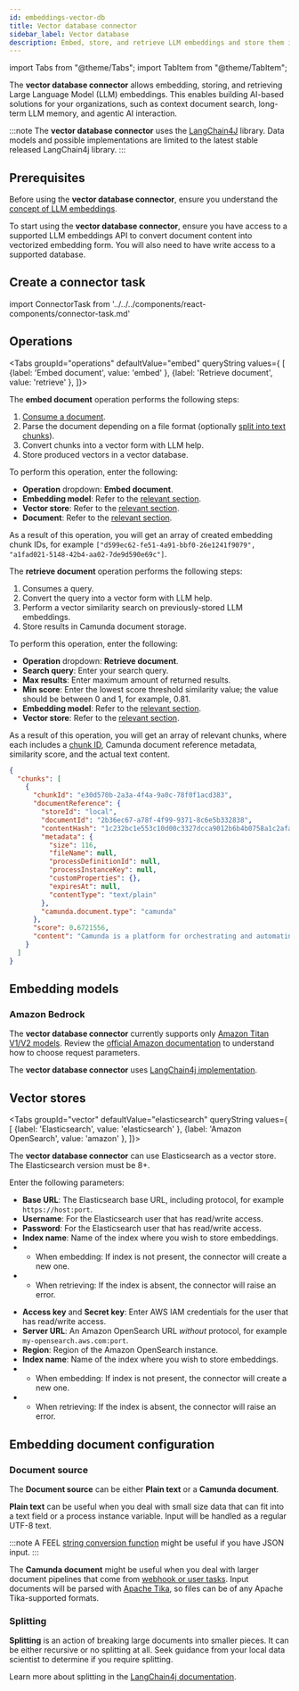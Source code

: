 ```yaml
---
id: embeddings-vector-db
title: Vector database connector
sidebar_label: Vector database
description: Embed, store, and retrieve LLM embeddings and store them in vector databases.
---
```


import Tabs from "@theme/Tabs";
import TabItem from "@theme/TabItem";

The **vector database connector** allows embedding, storing, and retrieving Large Language Model (LLM) embeddings. This enables building AI-based solutions for your organizations, such as context document search, long-term LLM memory, and agentic AI interaction.

:::note
The **vector database connector** uses the [LangChain4J](https://docs.langchain4j.dev/) library. Data models and possible implementations are limited
to the latest stable released LangChain4j library.
:::

## Prerequisites

Before using the **vector database connector**, ensure you understand the
[concept of LLM embeddings](https://huggingface.co/spaces/hesamation/primer-llm-embedding).

To start using the **vector database connector**, ensure you have access to a supported LLM embeddings API to convert document content into vectorized embedding form. You will also need to have write access to a supported database.

## Create a connector task

import ConnectorTask from '../../../components/react-components/connector-task.md'

<ConnectorTask/>

## Operations

<Tabs groupId="operations" defaultValue="embed" queryString values={
[
{label: 'Embed document', value: 'embed' },
{label: 'Retrieve document', value: 'retrieve' },
]}>

<TabItem value='embed'>

The **embed document** operation performs the following steps:

1. [Consume a document](#embedding-document-configuration).
2. Parse the document depending on a file format (optionally [split into text chunks](#splitting)).
3. Convert chunks into a vector form with LLM help.
4. Store produced vectors in a vector database.

To perform this operation, enter the following:

- **Operation** dropdown: **Embed document**.
- **Embedding model**: Refer to the [relevant section](#embedding-models).
- **Vector store**: Refer to the [relevant section](#vector-stores).
- **Document**: Refer to the [relevant section](#embedding-document-configuration).

As a result of this operation, you will get an array of created embedding chunk IDs,
for example `["d599ec62-fe51-4a91-bbf0-26e1241f9079", "a1fad021-5148-42b4-aa02-7de9d590e69c"]`.

</TabItem>

<TabItem value='retrieve'>

The **retrieve document** operation performs the following steps:

1. Consumes a query.
2. Convert the query into a vector form with LLM help.
3. Perform a vector similarity search on previously-stored LLM embeddings.
4. Store results in Camunda document storage.

To perform this operation, enter the following:

- **Operation** dropdown: **Retrieve document**.
- **Search query**: Enter your search query.
- **Max results**: Enter maximum amount of returned results.
- **Min score**: Enter the lowest score threshold similarity value; the value should be between 0 and 1, for example, 0.81.
- **Embedding model**: Refer to the [relevant section](#embedding-models).
- **Vector store**: Refer to the [relevant section](#vector-stores).

As a result of this operation, you will get an array of relevant chunks, where each includes a [chunk ID](#splitting),
Camunda document reference metadata, similarity score, and the actual text content.

```json
{
  "chunks": [
    {
      "chunkId": "e30d570b-2a3a-4f4a-9a0c-78f0f1acd383",
      "documentReference": {
        "storeId": "local",
        "documentId": "2b36ec67-a78f-4f99-9371-8c6e5b332838",
        "contentHash": "1c232bc1e553c10d00c3327dcca9012b6b4b0758a1c2afaad8b77c80fa1bd36e",
        "metadata": {
          "size": 116,
          "fileName": null,
          "processDefinitionId": null,
          "processInstanceKey": null,
          "customProperties": {},
          "expiresAt": null,
          "contentType": "text/plain"
        },
        "camunda.document.type": "camunda"
      },
      "score": 0.6721556,
      "content": "Camunda is a platform for orchestrating and automating business processes. It helps organizations design, execute, and manage workflows, enabling them to optimize processes and improve efficiency."
    }
  ]
}
```

</TabItem>

</Tabs>

## Embedding models

### Amazon Bedrock

The **vector database connector** currently supports only [Amazon Titan V1/V2 models](https://docs.aws.amazon.com/bedrock/latest/userguide/titan-embedding-models.html).
Review the [official Amazon documentation](https://docs.aws.amazon.com/bedrock/latest/userguide/model-parameters-titan-embed-text.html) to understand how to choose request parameters.

The **vector database connector** uses [LangChain4j implementation](https://docs.langchain4j.dev/integrations/embedding-models/amazon-bedrock).

## Vector stores

<Tabs groupId="vector" defaultValue="elasticsearch" queryString values={
[
{label: 'Elasticsearch', value: 'elasticsearch' },
{label: 'Amazon OpenSearch', value: 'amazon' },
]}>

<TabItem value='elasticsearch'>

The **vector database connector** can use Elasticsearch as a vector store. The Elasticsearch version must be 8+.

Enter the following parameters:

- **Base URL**: The Elasticsearch base URL, including protocol, for example `https://host:port`.
- **Username**: For the Elasticsearch user that has read/write access.
- **Password**: For the Elasticsearch user that has read/write access.
- **Index name**: Name of the index where you wish to store embeddings.
- - When embedding: If index is not present, the connector will create a new one.
- - When retrieving: If the index is absent, the connector will raise an error.

</TabItem>

<TabItem value='amazon'>

- **Access key** and **Secret key**: Enter AWS IAM credentials for the user that has read/write access.
- **Server URL**: An Amazon OpenSearch URL _without_ protocol, for example `my-opensearch.aws.com:port`.
- **Region**: Region of the Amazon OpenSearch instance.
- **Index name**: Name of the index where you wish to store embeddings.
- - When embedding: If index is not present, the connector will create a new one.
- - When retrieving: If the index is absent, the connector will raise an error.

</TabItem>

</Tabs>

## Embedding document configuration

### Document source

The **Document source** can be either **Plain text** or a **Camunda document**.

**Plain text** can be useful when you deal with small size data that can fit into a text field or a process instance variable. Input will be handled as a regular UTF-8 text.

:::note
A FEEL [string conversion function](/components/modeler/feel/builtin-functions/feel-built-in-functions-conversion/#stringfrom) might be useful if you have JSON input.
:::

The **Camunda document** might be useful when you deal with larger document pipelines that come from
[webhook or user tasks](/guides/document-handling). Input documents will be parsed with [Apache Tika](https://tika.apache.org/), so files
can be of any Apache Tika-supported formats.

### Splitting

**Splitting** is an action of breaking large documents into smaller pieces. It can be either recursive or no splitting
at all. Seek guidance from your local data scientist to determine if you require splitting.

Learn more about splitting in the [LangChain4j documentation](https://docs.langchain4j.dev/tutorials/rag#document-splitter).
